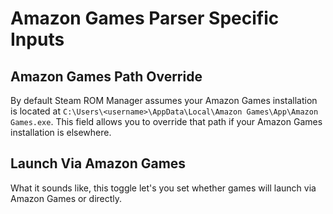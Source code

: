 # Amazon Games Parser Specific Inputs

## Amazon Games Path Override

By default Steam ROM Manager assumes your Amazon Games installation is located at `C:\Users\<username>\AppData\Local\Amazon Games\App\Amazon Games.exe`. This field allows you to override that path if your Amazon Games installation is elsewhere.

## Launch Via Amazon Games

What it sounds like, this toggle let's you set whether games will launch via Amazon Games or directly.
